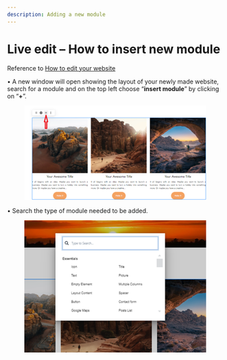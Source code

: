 ```yaml
---
description: Adding a new module
---
```


# Live edit – How to insert new module

Reference to [How to edit your website](https://help.microweber.com/user-guide/live-edit-how-to-edit-you-site)

• A new window will open showing the layout of your newly made website, search for a module and on the top left choose “**insert module**” by clicking on “**+**”.

<figure><img src=".gitbook/assets/image (1) (1) (1).png" alt=""><figcaption></figcaption></figure>

• Search the type of module needed to be added.

<figure><img src=".gitbook/assets/image (1) (1) (1) (1).png" alt=""><figcaption></figcaption></figure>
